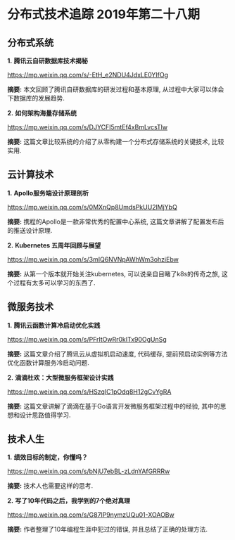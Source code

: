 # 分布式技术追踪 2019年第二十八期
## 分布式系统
**1.** **腾讯云自研数据库技术揭秘**

https://mp.weixin.qq.com/s/-EtH_e2NDU4JdxLE0YIfOg

**摘要:** 本文回顾了腾讯自研数据库的研发过程和基本原理, 从过程中大家可以体会下数据库的发展趋势.

**2.** **如何架构海量存储系统**

https://mp.weixin.qq.com/s/DJYCFI5mtEf4xBmLvcsTlw

**摘要:** 这篇文章比较系统的介绍了从零构建一个分布式存储系统的关键技术, 比较实用.

## 云计算技术
**1.** **Apollo服务端设计原理剖析**

https://mp.weixin.qq.com/s/0MXnQp8UmdsPkUU2lMjYbQ

**摘要:** 携程的Apollo是一款非常优秀的配置中心系统, 这篇文章讲解了配置发布后的推送设计原理.

**2.** **Kubernetes 五周年回顾与展望**

https://mp.weixin.qq.com/s/3mIQ6NVNpAWhWm3ohziEbw

**摘要:** 从第一个版本就开始关注kubernetes, 可以说亲自目睹了k8s的传奇之旅, 这个过程有太多可以学习的东西了.

## 微服务技术
**1.** **腾讯云函数计算冷启动优化实践**

https://mp.weixin.qq.com/s/PFrltOwRr0kITx90OgUnSg

**摘要:** 这篇文章介绍了腾讯云从虚拟机启动速度, 代码缓存, 提前预启动实例等方法优化函数计算服务冷启动问题.

**2.** **滴滴杜欢：大型微服务框架设计实践**

https://mp.weixin.qq.com/s/HSzqIC1pOdq8H12gCvYgRA

**摘要:** 这篇文章讲解了滴滴在基于Go语言开发微服务框架过程中的经验, 其中的思想和设计思路值得学习.

## 技术人生
**1.** **绩效目标的制定，你懂吗？**

https://mp.weixin.qq.com/s/bNjU7ebBL-zLdnYAfGRRRw

**摘要:** 技术人也需要这样的思考.

**2.** **写了10年代码之后，我学到的7个绝对真理**

https://mp.weixin.qq.com/s/G87lP9nymzUQu01-XOAOBw

**摘要:** 作者整理了10年编程生涯中犯过的错误, 并且总结了正确的处理方法.
